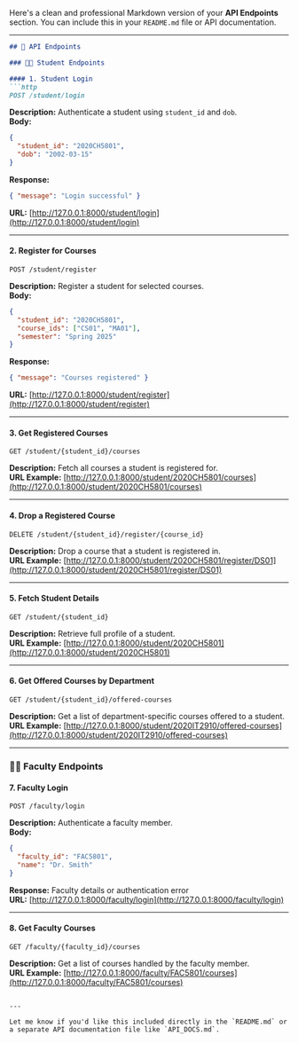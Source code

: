 Here's a clean and professional Markdown version of your **API Endpoints** section. You can include this in your `README.md` file or API documentation.

---

```markdown
## 📡 API Endpoints

### 🧑‍🎓 Student Endpoints

#### 1. Student Login
```http
POST /student/login
```
**Description:** Authenticate a student using `student_id` and `dob`.  
**Body:**
```json
{
  "student_id": "2020CH5801",
  "dob": "2002-03-15"
}
```
**Response:**
```json
{ "message": "Login successful" }
```
**URL:** [http://127.0.0.1:8000/student/login](http://127.0.0.1:8000/student/login)

---

#### 2. Register for Courses
```http
POST /student/register
```
**Description:** Register a student for selected courses.  
**Body:**
```json
{
  "student_id": "2020CH5801",
  "course_ids": ["CS01", "MA01"],
  "semester": "Spring 2025"
}
```
**Response:**
```json
{ "message": "Courses registered" }
```
**URL:** [http://127.0.0.1:8000/student/register](http://127.0.0.1:8000/student/register)

---

#### 3. Get Registered Courses
```http
GET /student/{student_id}/courses
```
**Description:** Fetch all courses a student is registered for.  
**URL Example:** [http://127.0.0.1:8000/student/2020CH5801/courses](http://127.0.0.1:8000/student/2020CH5801/courses)

---

#### 4. Drop a Registered Course
```http
DELETE /student/{student_id}/register/{course_id}
```
**Description:** Drop a course that a student is registered in.  
**URL Example:** [http://127.0.0.1:8000/student/2020CH5801/register/DS01](http://127.0.0.1:8000/student/2020CH5801/register/DS01)

---

#### 5. Fetch Student Details
```http
GET /student/{student_id}
```
**Description:** Retrieve full profile of a student.  
**URL Example:** [http://127.0.0.1:8000/student/2020CH5801](http://127.0.0.1:8000/student/2020CH5801)

---

#### 6. Get Offered Courses by Department
```http
GET /student/{student_id}/offered-courses
```
**Description:** Get a list of department-specific courses offered to a student.  
**URL Example:** [http://127.0.0.1:8000/student/2020IT2910/offered-courses](http://127.0.0.1:8000/student/2020IT2910/offered-courses)

---

### 👨‍🏫 Faculty Endpoints

#### 7. Faculty Login
```http
POST /faculty/login
```
**Description:** Authenticate a faculty member.  
**Body:**
```json
{
  "faculty_id": "FAC5801",
  "name": "Dr. Smith"
}
```
**Response:** Faculty details or authentication error  
**URL:** [http://127.0.0.1:8000/faculty/login](http://127.0.0.1:8000/faculty/login)

---

#### 8. Get Faculty Courses
```http
GET /faculty/{faculty_id}/courses
```
**Description:** Get a list of courses handled by the faculty member.  
**URL Example:** [http://127.0.0.1:8000/faculty/FAC5801/courses](http://127.0.0.1:8000/faculty/FAC5801/courses)
```

---

Let me know if you'd like this included directly in the `README.md` or a separate API documentation file like `API_DOCS.md`.
